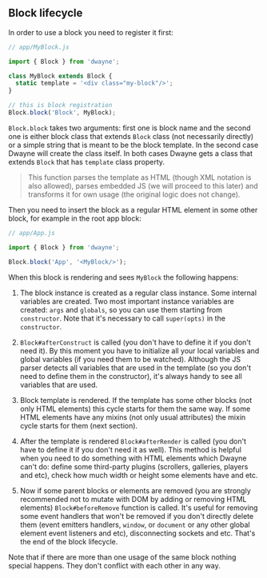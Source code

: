 ## Block lifecycle

In order to use a block you need to register it first:

```js
// app/MyBlock.js

import { Block } from 'dwayne';

class MyBlock extends Block {
  static template = '<div class="my-block"/>';
}

// this is block registration
Block.block('Block', MyBlock);
```

`Block.block` takes two arguments: first one is block name
and the second one is either block class that extends `Block`
class (not necessarily directly) or a simple string that
is meant to be the block template. In the second case Dwayne
will create the class itself. In both cases Dwayne gets
a class that extends `Block` that has `template` class property.

> This function parses the template as HTML (though XML
notation is also allowed), parses embedded JS (we will proceed
to this later) and transforms it for own usage (the original
logic does not change).

Then you need to insert the block as a regular HTML element
in some other block, for example in the root app block:

```js
// app/App.js

import { Block } from 'dwayne';

Block.block('App', '<MyBlock/>');
```

When this block is rendering and sees `MyBlock` the following
happens:

1. The block instance is created as a regular class instance.
Some internal variables are created. Two most important instance
variables are created: `args` and `globals`, so you can use them
starting from `constructor`. Note that it's necessary to call
`super(opts)` in the `constructor`.

2. `Block#afterConstruct` is called (you don't have to define
it if you don't need it). By this moment you have to
initialize all your local variables and global variables
(if you need them to be watched). Although the JS parser
detects all variables that are used in the template (so
you don't need to define them in the constructor), it's always
handy to see all variables that are used.

3. Block template is rendered. If the template has some
other blocks (not only HTML elements) this cycle starts
for them the same way. If some HTML elements have any mixins
(not only usual attributes) the mixin cycle starts for them
(next section).

4. After the template is rendered `Block#afterRender` is called
(you don't have to define it if you don't need it as well).
This method is helpful when you need to do something with
HTML elements which Dwayne can't do: define some third-party
plugins (scrollers, galleries, players and etc), check how
much width or height some elements have and etc.

5. Now if some parent blocks or elements are removed (you
are strongly recommended not to mutate with DOM by adding
or removing HTML elements) `Block#beforeRemove` function is
called. It's useful for removing some event handlers that
won't be removed if you don't directly delete them (event
emitters handlers, `window`, or `document` or any other
global element event listeners and etc), disconnecting
sockets and etc. That's the end of the block lifecycle.

Note that if there are more than one usage of the same
block nothing special happens. They don't conflict with
each other in any way.
